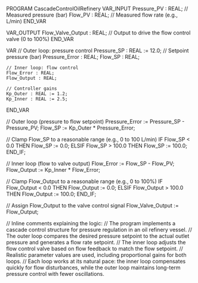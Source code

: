 PROGRAM CascadeControlOilRefinery
VAR_INPUT
    Pressure_PV : REAL; // Measured pressure (bar)
    Flow_PV : REAL;     // Measured flow rate (e.g., L/min)
END_VAR

VAR_OUTPUT
    Flow_Valve_Output : REAL; // Output to drive the flow control valve (0 to 100%)
END_VAR

VAR
    // Outer loop: pressure control
    Pressure_SP : REAL := 12.0; // Setpoint pressure (bar)
    Pressure_Error : REAL;
    Flow_SP : REAL;

    // Inner loop: flow control
    Flow_Error : REAL;
    Flow_Output : REAL;

    // Controller gains
    Kp_Outer : REAL := 1.2;
    Kp_Inner : REAL := 2.5;
END_VAR

// Outer loop (pressure to flow setpoint)
Pressure_Error := Pressure_SP - Pressure_PV;
Flow_SP := Kp_Outer * Pressure_Error;

// Clamp Flow_SP to a reasonable range (e.g., 0 to 100 L/min)
IF Flow_SP < 0.0 THEN
    Flow_SP := 0.0;
ELSIF Flow_SP > 100.0 THEN
    Flow_SP := 100.0;
END_IF;

// Inner loop (flow to valve output)
Flow_Error := Flow_SP - Flow_PV;
Flow_Output := Kp_Inner * Flow_Error;

// Clamp Flow_Output to a reasonable range (e.g., 0 to 100%)
IF Flow_Output < 0.0 THEN
    Flow_Output := 0.0;
ELSIF Flow_Output > 100.0 THEN
    Flow_Output := 100.0;
END_IF;

// Assign Flow_Output to the valve control signal
Flow_Valve_Output := Flow_Output;

// Inline comments explaining the logic:
// The program implements a cascade control structure for pressure regulation in an oil refinery vessel.
// The outer loop compares the desired pressure setpoint to the actual outlet pressure and generates a flow rate setpoint.
// The inner loop adjusts the flow control valve based on flow feedback to match the flow setpoint.
// Realistic parameter values are used, including proportional gains for both loops.
// Each loop works at its natural pace: the inner loop compensates quickly for flow disturbances, while the outer loop maintains long-term pressure control with fewer oscillations.



